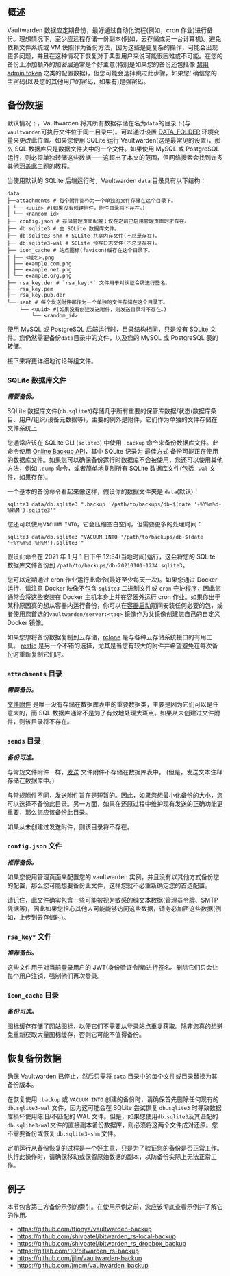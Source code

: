 ## 概述

Vaultwarden 数据应定期备份，最好通过自动化流程(例如，cron 作业)进行备份。理想情况下，至少应远程存储一份副本(例如，云存储或另一台计算机)。避免依赖文件系统或 VM 快照作为备份方法，因为这些是更复杂的操作，可能会出现更多问题，并且在这种情况下恢复对于典型用户来说可能很困难或不可能。在您的备份上添加额外的加密层通常是个好主意(特别是如果您的备份还包括像 [禁用admin token](Disable-admin-token) 之类的配置数据)，但您可能会选择跳过此步骤，如果您' 确信您的主密码(以及您的其他用户的密码，如果有)是强密码。

## 备份数据

默认情况下，Vaultwarden 将其所有数据存储在名为`data`的目录下(与`vaultwarden`可执行文件位于同一目录中)。可以通过设置 [DATA_FOLDER](Changing-persistent-data-location) 环境变量来更改此位置。如果您使用 SQLite 运行 Vaultwarden(这是最常见的设置)，那么 SQL 数据库只是数据文件夹中的一个文件。如果使用 MySQL 或 PostgreSQL 运行，则必须单独转储这些数据——这超出了本文的范围，但网络搜索会找到许多其他涵盖此主题的教程。

当使用默认的 SQLite 后端运行时，Vaultwarden `data` 目录具有以下结构：

```
data
├──attachments # 每个附件都作为一个单独的文件存储在这个目录下。
│ └── <uuid> #(如果没有创建附件，附件目录将不存在。)
│ └── <random_id>
├── config.json # 存储管理页面配置；仅在之前已启用管理页面时才存在。
├── db.sqlite3 # 主 SQLite 数据库文件。
├── db.sqlite3-shm # SQLite 共享内存文件(不总是存在)。
├── db.sqlite3-wal # SQLite 预写日志文件(不总是存在)。
├── icon_cache # 站点图标(favicon)缓存在这个目录下。
│ ├── <域名>.png
│ ├── example.com.png
│ ├── example.net.png
│ └── example.org.png
├── rsa_key.der # `rsa_key.*` 文件用于对认证令牌进行签名。
├── rsa_key.pem
├── rsa_key.pub.der
└── sent # 每个发送附件都作为一个单独的文件存储在这个目录下。
    └── <uuid> #(如果没有创建发送附件，则发送目录将不存在。)
        └── <random_id>
```

使用 MySQL 或 PostgreSQL 后端运行时，目录结构相同，只是没有 SQLite 文件。您仍然需要备份`data`目录中的文件，以及您的 MySQL 或 PostgreSQL 表的转储。

接下来将更详细地讨论每组文件。

### SQLite 数据库文件

_**需要备份。**_

SQLite 数据库文件(`db.sqlite3`)存储几乎所有重要的保管库数据/状态(数据库条目、用户/组织/设备元数据等)，主要的例外是附件，它们作为单独的文件存储在文件系统上.

您通常应该在 SQLite CLI (`sqlite3`) 中使用 `.backup` 命令来备份数据库文件。此命令使用 [Online Backup API](https://www.sqlite.org/backup.html)，其中 SQLite 记录为 [最佳方式](https://www.sqlite.org/howtocorrupt.html#_backup_or_restore_while_a_transaction_is_active ) 备份可能正在使用的数据库文件。如果您可以确保备份运行时数据库不会被使用，您还可以使用其他方法，例如 `.dump` 命令，或者简单地复制所有 SQLite 数据库文件(包括 `-wal` 文件，如果存在)。

一个基本的备份命令看起来像这样，假设你的数据文件夹是 `data`(默认)：

```
sqlite3 data/db.sqlite3 ".backup '/path/to/backups/db-$(date '+%Y%m%d-%H%M').sqlite3'"
```

您还可以使用`VACUUM INTO`，它会压缩空白空间，但需要更多的处理时间：

```
sqlite3 data/db.sqlite3 "VACUUM INTO '/path/to/backups/db-$(date '+%Y%m%d-%H%M').sqlite3'"
```

假设此命令在 2021 年 1 月 1 日下午 12:34(当地时间)运行，这会将您的 SQLite 数据库文件备份到 `/path/to/backups/db-20210101-1234.sqlite3`。

您可以定期通过 cron 作业运行此命令(最好至少每天一次)。如果您通过 Docker 运行，请注意 Docker 映像不包含 `sqlite3` 二进制文件或 `cron` 守护程序，因此您通常会将这些安装在 Docker 主机本身上并在容器外运行 cron 作业。如果你出于某种原因真的想从容器内运行备份，你可以在[容器启动](https://github.com/dani-garcia/vaultwarden/wiki/Starting-a-Container#customizing-container-startup)期间安装任何必要的包，或者使用您首选的`vaultwarden/server:<tag>` 镜像作为父镜像创建您自己的自定义 Docker 镜像。

如果您想将备份数据复制到云存储，[rclone](https://rclone.org/) 是与各种云存储系统接口的有用工具。 [restic](https://restic.net/) 是另一个不错的选择，尤其是当您有较大的附件并希望避免在每次备份时重新复制它们时。

### `attachments` 目录

_**需要备份。**_

[文件附件](https://bitwarden.com/help/article/attachments/) 是唯一没有存储在数据库表中的重要数据类，主要是因为它们可以是任意大的，而 SQL 数据库通常不是为了有效地处理大斑点。如果从未创建过文件附件，则该目录将不存在。

### `sends` 目录

_**备份可选。**_

与常规文件附件一样，[发送](https://bitwarden.com/help/article/about-send/) 文件附件不存储在数据库表中。 (但是，发送文本注释存储在数据库中。)

与常规附件不同，发送附件旨在是短暂的。因此，如果您想最小化备份的大小，您可以选择不备份此目录。另一方面，如果在还原过程中维护现有发送的正确功能更重要，那么您应该备份此目录。

如果从未创建过发送附件，则该目录将不存在。

### `config.json` 文件

_**推荐备份。**_

如果您使用管理页面来配置您的 vaultwarden 实例，并且没有以其他方式备份您的配置，那么您可能想要备份此文件，这样您就不必重新确定您的首选配置。

请记住，此文件确实包含一些可能被视为敏感的纯文本数据(管理员令牌、SMTP 凭据等)，因此如果您担心其他人可能能够访问这些数据，请务必加密这些数据(例如，上传到云存储时)。

### `rsa_key*` 文件

_**推荐备份。**_

这些文件用于对当前登录用户的 JWT(身份验证令牌)进行签名。删除它们只会让每个用户注销，强制他们再次登录。

### `icon_cache` 目录

_**备份可选。**_

图标缓存存储了[网站图标](https://bitwarden.com/help/article/website-icons/)，以便它们不需要从登录站点重复获取。除非您真的想避免重新获取大量图标缓存，否则它可能不值得备份。

## 恢复备份数据

确保 Vaultwarden 已停止，然后只需将 `data` 目录中的每个文件或目录替换为其备份版本。

在恢复使用 `.backup` 或 `VACUUM INTO` 创建的备份时，请确保首先删除任何现有的 `db.sqlite3-wal` 文件，因为这可能会在 SQLite 尝试恢复 `db.sqlite3` 时导致数据库损坏使用陈旧/不匹配的 WAL 文件。但是，如果您使用`db.sqlite3`及其匹配的`db.sqlite3-wal`文件的直接副本备份数据库，则必须将这两个文件成对还原。您不需要备份或恢复 `db.sqlite3-shm` 文件。

定期运行从备份恢复的过程是一个好主意，只是为了验证您的备份是否正常工作。执行此操作时，请确保移动或保留原始数据的副本，以防备份实际上无法正常工作。

## 例子

本节包含第三方备份示例的索引。在使用示例之前，您应该彻底查看示例并了解它的作用。

- <https://github.com/ttionya/vaultwarden-backup>
- <https://github.com/shivpatel/bitwarden_rs-local-backup>
- <https://github.com/shivpatel/bitwarden_rs_dropbox_backup>
- <https://gitlab.com/1O/bitwarden_rs-backup>
- <https://github.com/jjlin/vaultwarden-backup>
- <https://github.com/jmqm/vaultwarden_backup>

